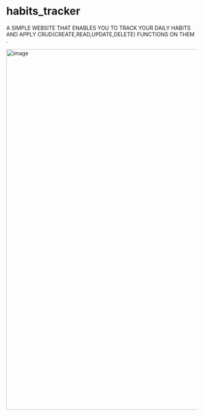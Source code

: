 # habits_tracker
A SIMPLE WEBSITE THAT ENABLES YOU TO TRACK YOUR DAILY HABITS AND APPLY CRUD(CREATE,READ,UPDATE,DELETE) FUNCTIONS ON THEM .


<img width="954" alt="image" src="https://github.com/user-attachments/assets/3f4ffefb-4bad-4616-b284-3fd9b41824aa" />
